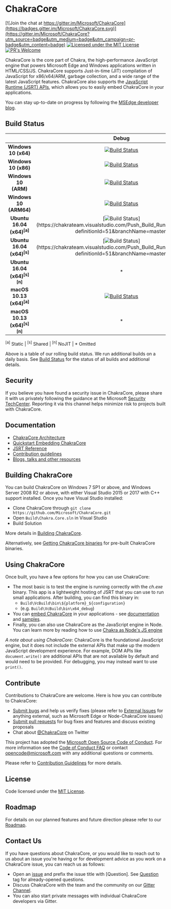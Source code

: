 # ChakraCore

[![Join the chat at https://gitter.im/Microsoft/ChakraCore](https://badges.gitter.im/Microsoft/ChakraCore.svg)](https://gitter.im/Microsoft/ChakraCore?utm_source=badge&utm_medium=badge&utm_campaign=pr-badge&utm_content=badge)
[![Licensed under the MIT License](https://img.shields.io/badge/License-MIT-blue.svg)](https://github.com/Microsoft/ChakraCore/blob/master/LICENSE.txt)
[![PR's Welcome](https://img.shields.io/badge/PRs%20-welcome-brightgreen.svg)](#contribute)

ChakraCore is the core part of Chakra, the high-performance JavaScript engine that powers Microsoft Edge and Windows applications written in HTML/CSS/JS.  ChakraCore supports Just-in-time (JIT) compilation of JavaScript for x86/x64/ARM, garbage collection, and a wide range of the latest JavaScript features.  ChakraCore also supports the [JavaScript Runtime (JSRT) APIs](https://github.com/Microsoft/ChakraCore/wiki/JavaScript-Runtime-%28JSRT%29-Overview), which allows you to easily embed ChakraCore in your applications.

You can stay up-to-date on progress by following the [MSEdge developer blog](https://blogs.windows.com/msedgedev/).

## Build Status

|                               | __Debug__ | __Test__ | __Release__ |
|:-----------------------------:|:---------:|:--------:|:-----------:|
| __Windows 10 (x64)__             | [![Build Status](https://chakrateam.visualstudio.com/Push_Build_Runner/_apis/build/status/daily/Windows%2010%20-%20daily?branchName=master&jobName=Build%5Cscripts%5C*.ps1&configuration=x64_debug)](https://chakrateam.visualstudio.com/Push_Build_Runner/_build/latest?definitionId=50&branchName=master) | [![Build Status](https://chakrateam.visualstudio.com/Push_Build_Runner/_apis/build/status/daily/Windows%2010%20-%20daily?branchName=master&jobName=Build%5Cscripts%5C*.ps1&configuration=x64_test)](https://chakrateam.visualstudio.com/Push_Build_Runner/_build/latest?definitionId=50&branchName=master) | [![Build Status](https://chakrateam.visualstudio.com/Push_Build_Runner/_apis/build/status/daily/Windows%2010%20-%20daily?branchName=master&jobName=Build%5Cscripts%5C*.ps1&configuration=x64_release)](https://chakrateam.visualstudio.com/Push_Build_Runner/_build/latest?definitionId=50&branchName=master) |
| __Windows 10 (x86)__             | [![Build Status](https://chakrateam.visualstudio.com/Push_Build_Runner/_apis/build/status/daily/Windows%2010%20-%20daily?branchName=master&jobName=Build%5Cscripts%5C*.ps1&configuration=x86_debug)](https://chakrateam.visualstudio.com/Push_Build_Runner/_build/latest?definitionId=50&branchName=master) | [![Build Status](https://chakrateam.visualstudio.com/Push_Build_Runner/_apis/build/status/daily/Windows%2010%20-%20daily?branchName=master&jobName=Build%5Cscripts%5C*.ps1&configuration=x86_test)](https://chakrateam.visualstudio.com/Push_Build_Runner/_build/latest?definitionId=50&branchName=master) | [![Build Status](https://chakrateam.visualstudio.com/Push_Build_Runner/_apis/build/status/daily/Windows%2010%20-%20daily?branchName=master&jobName=Build%5Cscripts%5C*.ps1&configuration=x86_release)](https://chakrateam.visualstudio.com/Push_Build_Runner/_build/latest?definitionId=50&branchName=master) |
| __Windows 10 (ARM)__             | [![Build Status](https://chakrateam.visualstudio.com/Push_Build_Runner/_apis/build/status/daily/Windows%2010%20-%20daily?branchName=master&jobName=Build%5Cscripts%5C*.ps1&configuration=arm_debug)](https://chakrateam.visualstudio.com/Push_Build_Runner/_build/latest?definitionId=50&branchName=master) | [![Build Status](https://chakrateam.visualstudio.com/Push_Build_Runner/_apis/build/status/daily/Windows%2010%20-%20daily?branchName=master&jobName=Build%5Cscripts%5C*.ps1&configuration=arm_test)](https://chakrateam.visualstudio.com/Push_Build_Runner/_build/latest?definitionId=50&branchName=master) | [![Build Status](https://chakrateam.visualstudio.com/Push_Build_Runner/_apis/build/status/daily/Windows%2010%20-%20daily?branchName=master&jobName=Build%5Cscripts%5C*.ps1&configuration=arm_release)](https://chakrateam.visualstudio.com/Push_Build_Runner/_build/latest?definitionId=50&branchName=master) |
| __Windows 10 (ARM64)__           | [![Build Status](https://chakrateam.visualstudio.com/Push_Build_Runner/_apis/build/status/daily/Windows%2010%20-%20daily?branchName=master&jobName=Build%5Cscripts%5C*.ps1&configuration=arm64_debug)](https://chakrateam.visualstudio.com/Push_Build_Runner/_build/latest?definitionId=50&branchName=master) | [![Build Status](https://chakrateam.visualstudio.com/Push_Build_Runner/_apis/build/status/daily/Windows%2010%20-%20daily?branchName=master&jobName=Build%5Cscripts%5C*.ps1&configuration=arm64_test)](https://chakrateam.visualstudio.com/Push_Build_Runner/_build/latest?definitionId=50&branchName=master) | [![Build Status](https://chakrateam.visualstudio.com/Push_Build_Runner/_apis/build/status/daily/Windows%2010%20-%20daily?branchName=master&jobName=Build%5Cscripts%5C*.ps1&configuration=arm64_release)](https://chakrateam.visualstudio.com/Push_Build_Runner/_build/latest?definitionId=50&branchName=master) |
| __Ubuntu 16.04 (x64)<sup>[a]</sup>__     | [![Build Status](https://chakrateam.visualstudio.com/Push_Build_Runner/_apis/build/status/daily/Linux%20(Ubuntu%2016.04)%20-%20daily?branchName=master&jobName=static%20debug)](https://chakrateam.visualstudio.com/Push_Build_Runner/_build/latest?definitionId=51&branchName=master) | [![Build Status](https://chakrateam.visualstudio.com/Push_Build_Runner/_apis/build/status/daily/Linux%20(Ubuntu%2016.04)%20-%20daily?branchName=master&jobName=static%20test)](https://chakrateam.visualstudio.com/Push_Build_Runner/_build/latest?definitionId=51&branchName=master) | [![Build Status](https://chakrateam.visualstudio.com/Push_Build_Runner/_apis/build/status/daily/Linux%20(Ubuntu%2016.04)%20-%20daily?branchName=master&jobName=static%20release)](https://chakrateam.visualstudio.com/Push_Build_Runner/_build/latest?definitionId=51&branchName=master) |
| __Ubuntu 16.04 (x64)<sup>[s]</sup>__     | [![Build Status](https://chakrateam.visualstudio.com/Push_Build_Runner/_apis/build/status/daily/Linux%20(Ubuntu%2016.04)%20-%20daily?branchName=master&jobName=shared%20debug)](https://chakrateam.visualstudio.com/Push_Build_Runner/_build/latest?definitionId=51&branchName=master) | [![Build Status](https://chakrateam.visualstudio.com/Push_Build_Runner/_apis/build/status/daily/Linux%20(Ubuntu%2016.04)%20-%20daily?branchName=master&jobName=shared%20test)](https://chakrateam.visualstudio.com/Push_Build_Runner/_build/latest?definitionId=51&branchName=master) | [![Build Status](https://chakrateam.visualstudio.com/Push_Build_Runner/_apis/build/status/daily/Linux%20(Ubuntu%2016.04)%20-%20daily?branchName=master&jobName=shared%20release)](https://chakrateam.visualstudio.com/Push_Build_Runner/_build/latest?definitionId=51&branchName=master) |
| __Ubuntu 16.04 (x64)<sup>[s][n]</sup>__  | * | [![Build Status](https://chakrateam.visualstudio.com/Push_Build_Runner/_apis/build/status/daily/Linux%20(Ubuntu%2016.04)%20-%20daily?branchName=master&jobName=no%20jit%20shared%20test%20)](https://chakrateam.visualstudio.com/Push_Build_Runner/_build/latest?definitionId=51&branchName=master) | * |
| __macOS 10.13 (x64)<sup>[a]</sup>__        | [![Build Status](https://chakrateam.visualstudio.com/Push_Build_Runner/_apis/build/status/daily/macOS%20-%20daily?branchName=master&jobName=static%20debug)](https://chakrateam.visualstudio.com/Push_Build_Runner/_build/latest?definitionId=52&branchName=master) | [![Build Status](https://chakrateam.visualstudio.com/Push_Build_Runner/_apis/build/status/daily/macOS%20-%20daily?branchName=master&jobName=static%20test)](https://chakrateam.visualstudio.com/Push_Build_Runner/_build/latest?definitionId=52&branchName=master) | [![Build Status](https://chakrateam.visualstudio.com/Push_Build_Runner/_apis/build/status/daily/macOS%20-%20daily?branchName=master&jobName=static%20release)](https://chakrateam.visualstudio.com/Push_Build_Runner/_build/latest?definitionId=52&branchName=master) |
| __macOS 10.13 (x64)<sup>[s][n]</sup>__     | * | [![Build Status](https://chakrateam.visualstudio.com/Push_Build_Runner/_apis/build/status/daily/macOS%20-%20daily?branchName=master&jobName=no%20jit%20shared%20test%20)](https://chakrateam.visualstudio.com/Push_Build_Runner/_build/latest?definitionId=52&branchName=master) | * |

<sup>[a]</sup> Static | <sup>[s]</sup> Shared | <sup>[n]</sup> NoJIT | * Omitted

Above is a table of our rolling build status. We run additional builds on a daily basis. See [Build Status](https://github.com/Microsoft/ChakraCore/wiki/Build-Status) for the status of all builds and additional details.

## Security

If you believe you have found a security issue in ChakraCore, please share it with us privately following the guidance at the Microsoft [Security TechCenter](https://technet.microsoft.com/en-us/security/ff852094). Reporting it via this channel helps minimize risk to projects built with ChakraCore.

## Documentation

* [ChakraCore Architecture](https://github.com/Microsoft/ChakraCore/wiki/Architecture-Overview)
* [Quickstart Embedding ChakraCore](https://github.com/Microsoft/ChakraCore/wiki/Embedding-ChakraCore)
* [JSRT Reference](https://github.com/Microsoft/ChakraCore/wiki/JavaScript-Runtime-%28JSRT%29-Reference)
* [Contribution guidelines](CONTRIBUTING.md)
* [Blogs, talks and other resources](https://github.com/Microsoft/ChakraCore/wiki/Resources)

## Building ChakraCore

You can build ChakraCore on Windows 7 SP1 or above, and Windows Server 2008 R2 or above, with either Visual Studio 2015 or 2017 with C++ support installed.  Once you have Visual Studio installed:

* Clone ChakraCore through ```git clone https://github.com/Microsoft/ChakraCore.git```
* Open `Build\Chakra.Core.sln` in Visual Studio
* Build Solution

More details in [Building ChakraCore](https://github.com/Microsoft/ChakraCore/wiki/Building-ChakraCore).

Alternatively, see [Getting ChakraCore binaries](https://github.com/Microsoft/ChakraCore/wiki/Getting-ChakraCore-binaries) for pre-built ChakraCore binaries.

## Using ChakraCore

Once built, you have a few options for how you can use ChakraCore:

* The most basic is to test the engine is running correctly with the *ch.exe* binary.  This app is a lightweight hosting of JSRT that you can use to run small applications.  After building, you can find this binary in:
  * `Build\VcBuild\bin\${platform}_${configuration}`
  * (e.g. `Build\VcBuild\bin\x64_debug`)
* You can [embed ChakraCore](https://github.com/Microsoft/ChakraCore/wiki/Embedding-ChakraCore) in your applications - see [documentation](https://github.com/Microsoft/ChakraCore/wiki/Embedding-ChakraCore) and [samples](https://aka.ms/chakracoresamples).
* Finally, you can also use ChakraCore as the JavaScript engine in Node.  You can learn more by reading how to use [Chakra as Node's JS engine](https://github.com/Microsoft/node)

_A note about using ChakraCore_: ChakraCore is the foundational JavaScript engine, but it does not include the external APIs that make up the modern JavaScript development experience.  For example, DOM APIs like ```document.write()``` are additional APIs that are not available by default and would need to be provided.  For debugging, you may instead want to use ```print()```.

## Contribute

Contributions to ChakraCore are welcome.  Here is how you can contribute to ChakraCore:

* [Submit bugs](https://github.com/Microsoft/ChakraCore/issues) and help us verify fixes (please refer to [External Issues](https://github.com/Microsoft/ChakraCore/wiki/External-Issues) for anything external, such as Microsoft Edge or Node-ChakraCore issues)
* [Submit pull requests](https://github.com/Microsoft/ChakraCore/pulls) for bug fixes and features and discuss existing proposals
* Chat about [@ChakraCore](https://twitter.com/ChakraCore) on Twitter

This project has adopted the [Microsoft Open Source Code of Conduct](https://opensource.microsoft.com/codeofconduct/). For more information see the [Code of Conduct FAQ](https://opensource.microsoft.com/codeofconduct/faq/) or contact [opencode@microsoft.com](mailto:opencode@microsoft.com) with any additional questions or comments.

Please refer to [Contribution Guidelines](CONTRIBUTING.md) for more details.

## License

Code licensed under the [MIT License](https://github.com/Microsoft/ChakraCore/blob/master/LICENSE.txt).

## Roadmap

For details on our planned features and future direction please refer to our [Roadmap](https://github.com/Microsoft/ChakraCore/wiki/Roadmap).

## Contact Us

If you have questions about ChakraCore, or you would like to reach out to us about an issue you're having or for development advice as you work on a ChakraCore issue, you can reach us as follows:

* Open an [issue](https://github.com/Microsoft/ChakraCore/issues/new) and prefix the issue title with [Question]. See [Question](https://github.com/Microsoft/ChakraCore/issues?q=label%3AQuestion) tag for already-opened questions.
* Discuss ChakraCore with the team and the community on our [Gitter Channel](https://gitter.im/Microsoft/ChakraCore).
* You can also start private messages with individual ChakraCore developers via Gitter.
